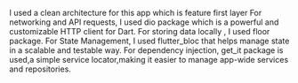 I used a clean architecture for this app which is feature first layer
For networking and API requests, I used dio package which is a powerful and customizable HTTP client for Dart.
For storing data locally , I used floor package. 
For State Management, I used flutter_bloc that helps manage state in a scalable and testable way.
For dependency injection, get_it package is used,a simple service locator,making it easier to manage app-wide services and repositories.
